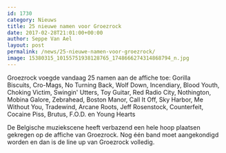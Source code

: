 ```yaml
---
id: 1730
category: Nieuws
title: 25 nieuwe namen voor Groezrock
date: 2017-02-28T21:01:00+00:00
author: Seppe Van Ael
layout: post
permalink: /news/25-nieuwe-namen-voor-groezrock/
image: 15380315_10155751938128765_1748666274314868794_n.jpg
---
```

Groezrock voegde vandaag 25 namen aan de affiche toe: Gorilla Biscuits, Cro-Mags, No Turning Back, Wolf Down, Incendiary, Blood Youth, Choking Victim, Swingin' Utters, Toy Guitar, Red Radio City, Nothington, Mobina Galore, Zebrahead, Boston Manor, Call It Off, Sky Harbor, Me Without You, Tradewind, Arcane Roots, Jeff Rosenstock, Counterfeit, Cocaine Piss, Brutus, F.O.D. en Young Hearts

De Belgische muziekscene heeft verbazend een hele hoop plaatsen gekregen op de affiche van Groezrock. Nog één band moet aangekondigd worden en dan is de line up van Groezrock volledig.